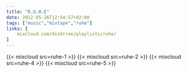 ```yaml
---
title: "R.U.H.E"
date: 2012-05-26T12:54:57+02:00
tags: ["music","mixtape","ruhe"]
links: [
	mixcloud.com/disktree/playlists/ruhe/
]
---
```

{{< mixcloud src=ruhe-1 >}}
{{< mixcloud src=ruhe-2 >}}
{{< mixcloud src=ruhe-4 >}}
{{< mixcloud src=ruhe-5 >}}
